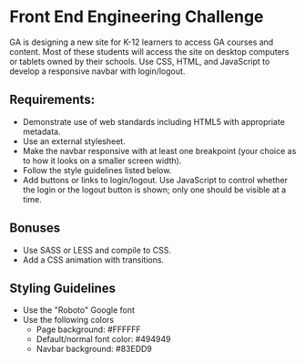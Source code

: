 # Front End Engineering Challenge

GA is designing a new site for K-12 learners to access GA courses and content. Most of these students will access the site on desktop computers or tablets owned by their schools. Use CSS, HTML, and JavaScript to develop a responsive navbar with login/logout. 

## Requirements:

- Demonstrate use of web standards including HTML5 with appropriate metadata.  
- Use an external stylesheet.   
- Make the navbar responsive with at least one breakpoint (your choice as to how it looks on a smaller screen width).   
- Follow the style guidelines listed below.  
- Add buttons or links to login/logout.  Use JavaScript to control whether the login or the logout button is shown; only one should be visible at a time.  


## Bonuses

- Use SASS or LESS and compile to CSS.   
- Add a CSS animation with transitions.   

## Styling Guidelines

- Use the "Roboto" Google font   
- Use the following colors   
	- Page background: #FFFFFF    
	- Default/normal font color: #494949   
	- Navbar background: #83EDD9   
